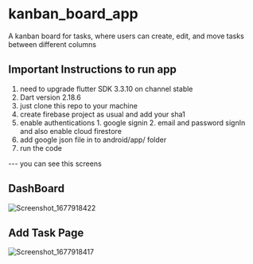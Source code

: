 # kanban_board_app

A kanban board for tasks, where users can create, edit, and move tasks between different columns

## Important Instructions to run app
1. need to upgrade flutter SDK 3.3.10 on channel stable
2. Dart version 2.18.6
3. just clone this repo to your machine
4. create firebase project as usual and add your sha1 
5. enable authentications 1. google signin 2. email and password signIn and also enable cloud firestore
6. add google json file in to android/app/ folder
7. run the code 

--- you can see this screens


## DashBoard

![Screenshot_1677918422](https://user-images.githubusercontent.com/71649061/222885561-ba73058a-6674-41d8-9476-3bbf05e47e55.png)

## Add Task Page

![Screenshot_1677918417](https://user-images.githubusercontent.com/71649061/222885584-0a2c4b7f-a8f1-4850-b89f-922908dadfa1.png)
